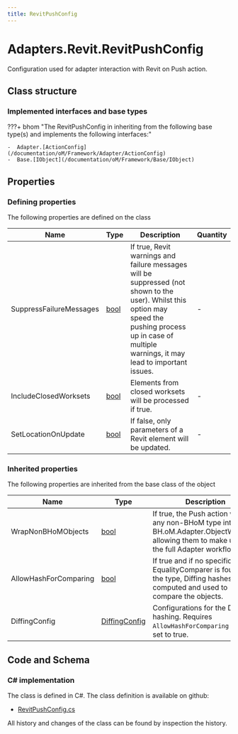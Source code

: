 ```yaml
---
title: RevitPushConfig
---
```


# Adapters.Revit.RevitPushConfig

Configuration used for adapter interaction with Revit on Push action.

## Class structure

### Implemented interfaces and base types

???+ bhom "The RevitPushConfig in inheriting from the following base type(s) and implements the following interfaces:"

    -  Adapter.[ActionConfig](/documentation/oM/Framework/Adapter/ActionConfig)
    -  Base.[IObject](/documentation/oM/Framework/Base/IObject)


## Properties



### Defining properties

The following properties are defined on the class

| Name             | Type             | Description      | Quantity         |
|------------------|------------------|------------------|------------------|
| SuppressFailureMessages | [bool](https://learn.microsoft.com/en-us/dotnet/api/System.Boolean?view=netstandard-2.0) | If true, Revit warnings and failure messages will be suppressed (not shown to the user). Whilst this option may speed the pushing process up in case of multiple warnings, it may lead to important issues. | - |
| IncludeClosedWorksets | [bool](https://learn.microsoft.com/en-us/dotnet/api/System.Boolean?view=netstandard-2.0) | Elements from closed worksets will be processed if true. | - |
| SetLocationOnUpdate | [bool](https://learn.microsoft.com/en-us/dotnet/api/System.Boolean?view=netstandard-2.0) | If false, only parameters of a Revit element will be updated. | - |


### Inherited properties
The following properties are inherited from the base class of the object

| Name             | Type             | Description      | Quantity         |
|------------------|------------------|------------------|------------------|
| WrapNonBHoMObjects | [bool](https://learn.microsoft.com/en-us/dotnet/api/System.Boolean?view=netstandard-2.0) | If true, the Push action wraps any non-BHoM type into a BH.oM.Adapter.ObjectWrapper, allowing them to make use of the full Adapter workflow. | - |
| AllowHashForComparing | [bool](https://learn.microsoft.com/en-us/dotnet/api/System.Boolean?view=netstandard-2.0) | If true and if no specific EqualityComparer is found for the type, Diffing hashes are computed and used to compare the objects. | - |
| DiffingConfig | [DiffingConfig](/documentation/oM/Framework/Diffing/DiffingConfig) | Configurations for the Diffing hashing. Requires `AllowHashForComparing` to be set to true. | - |


## Code and Schema

### C# implementation

The class is defined in C#. The class definition is available on github:

- [RevitPushConfig.cs](https://github.com/BHoM/Revit_Toolkit/blob/develop/Revit_oM/Config/RevitPushConfig.cs)

All history and changes of the class can be found by inspection the history.
